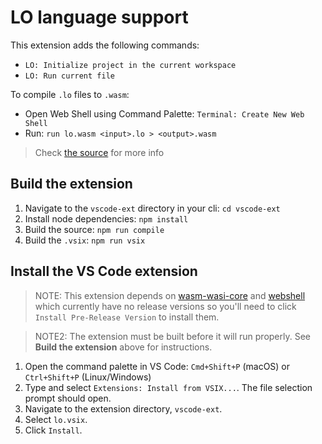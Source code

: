 # LO language support

This extension adds the following commands:
- `LO: Initialize project in the current workspace`
- `LO: Run current file`

To compile `.lo` files to `.wasm`:
  - Open Web Shell using Command Palette: `Terminal: Create New Web Shell`
  - Run: `run lo.wasm <input>.lo > <output>.wasm`

> Check [the source](https://github.com/glebbash/LO) for more info

## Build the extension

1. Navigate to the `vscode-ext` directory in your cli: `cd vscode-ext`
2. Install node dependencies: `npm install`
3. Build the source: `npm run compile`
4. Build the `.vsix`: `npm run vsix`

## Install the VS Code extension

> NOTE: This extension depends on [wasm-wasi-core](https://marketplace.visualstudio.com/items?itemName=ms-vscode.wasm-wasi-core) and [webshell](https://marketplace.visualstudio.com/items?itemName=ms-vscode.webshell) which currently have no release versions so you'll need to click `Install Pre-Release Version` to install them.

> NOTE2: The extension must be built before it will run properly. See **Build the extension** above for instructions.

1. Open the command palette in VS Code: `Cmd+Shift+P` (macOS) or `Ctrl+Shift+P` (Linux/Windows)
2. Type and select `Extensions: Install from VSIX...`. The file selection prompt should open.
3. Navigate to the extension directory, `vscode-ext`.
4. Select `lo.vsix`.
5. Click `Install`.
